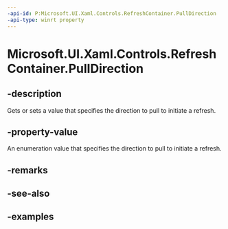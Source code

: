 ```yaml
---
-api-id: P:Microsoft.UI.Xaml.Controls.RefreshContainer.PullDirection
-api-type: winrt property
---
```

<!-- Property syntax.
public RefreshPullDirection PullDirection { get;  set; }
-->

# Microsoft.UI.Xaml.Controls.RefreshContainer.PullDirection


## -description

Gets or sets a value that specifies the direction to pull to initiate a refresh.


## -property-value

An enumeration value that specifies the direction to pull to initiate a refresh.


## -remarks


## -see-also


## -examples


